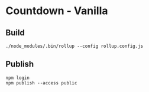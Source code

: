 # Countdown - Vanilla

## Build
```
./node_modules/.bin/rollup --config rollup.config.js
```

## Publish
```
npm login
npm publish --access public
````
